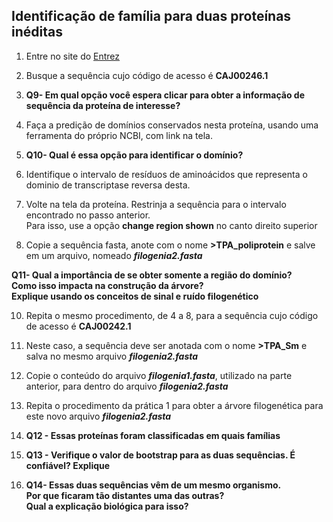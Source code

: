 ## Identificação de família para duas proteínas inéditas
1. Entre no site do [Entrez](https://www.ncbi.nlm.nih.gov/)
  
2. Busque a sequência cujo código de acesso é **CAJ00246.1**
  
3. **Q9- Em qual opção você espera clicar para obter a informação de sequência da proteína de interesse?**
  
4. Faça a predição de domínios conservados nesta proteína, usando uma ferramenta do próprio NCBI, com link na tela.
  
5. **Q10- Qual é essa opção para identificar o domínio?**
  
6. Identifique o intervalo de resíduos de aminoácidos que representa o dominio de transcriptase reversa desta.
  
7. Volte na tela da proteína. Restrinja a sequência para o intervalo encontrado no passo anterior.  
    Para isso, use a opção **change region shown** no canto direito superior
  
8. Copie a sequência fasta, anote com o nome **>TPA_poliprotein** e salve em um arquivo, nomeado ***filogenia2.fasta***  
  
**Q11- Qual a importância de se obter somente a região do domínio?   
        Como isso impacta na construção da árvore?  
       Explique usando os conceitos de sinal e ruído filogenético**
  
10. Repita o mesmo procedimento, de 4 a 8, para a sequência cujo código de acesso é **CAJ00242.1**
  
11. Neste caso, a sequência deve ser anotada com o nome **>TPA_Sm** e salva no mesmo arquivo ***filogenia2.fasta***
  
12. Copie o conteúdo do arquivo ***filogenia1.fasta***, utilizado na parte anterior, para dentro do arquivo ***filogenia2.fasta***
  
13. Repita o procedimento da prática 1 para obter a árvore filogenética para este novo arquivo ***filogenia2.fasta***
  
14. **Q12 - Essas proteínas foram classificadas em quais famílias**
  
15. **Q13 - Verifique o valor de bootstrap para as duas sequências. É confiável? Explique**
  
16. **Q14- Essas duas sequências vêm de um mesmo organismo.  
   Por que ficaram tão distantes uma das outras?  
   Qual a explicação biológica para isso?**   

